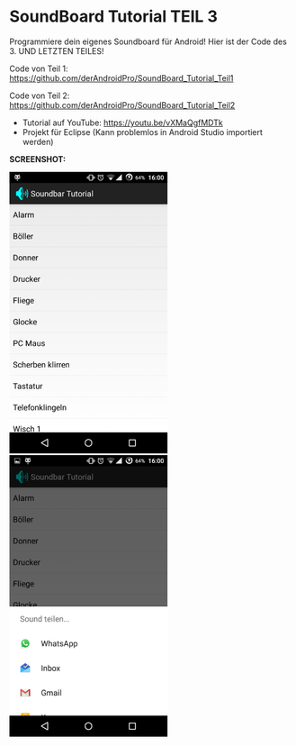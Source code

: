 # SoundBoard Tutorial TEIL 3
Programmiere dein eigenes Soundboard für Android! Hier ist der Code des 3. UND LETZTEN TEILES!

Code von Teil 1: https://github.com/derAndroidPro/SoundBoard_Tutorial_Teil1

Code von Teil 2: https://github.com/derAndroidPro/SoundBoard_Tutorial_Teil2

- Tutorial auf YouTube: https://youtu.be/vXMaQgfMDTk
- Projekt für Eclipse (Kann problemlos in Android Studio importiert werden)

<b>SCREENSHOT:</b>

<img src="https://github.com/derAndroidPro/SoundBoard_Tutorial_Teil3/blob/master/Screenshot_2015-07-13-16-00-38.png" height="500px"/>
<img src="https://github.com/derAndroidPro/SoundBoard_Tutorial_Teil3/blob/master/Screenshot_2015-07-13-16-00-57.png" height="500px"/>

